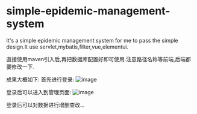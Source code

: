 # simple-epidemic-management-system
It's a simple epidemic management system for me to pass the simple design.It use servlet,mybatis,filter,vue,elementui.

直接使用maven引入后,再把数据库配置好即可使用.注意路径名称等前端,后端都要修改一下.

成果大概如下:
首先进行登录:
![image](https://user-images.githubusercontent.com/73187473/164582149-87fd611c-8e7b-460b-8fea-7e37d3b29393.png)

登录后可以进入到管理页面:
![image](https://user-images.githubusercontent.com/73187473/164626084-4ffe46fd-6241-4de8-93f5-862c8e3b7283.png)

登录后可以对数据进行增删查改...
